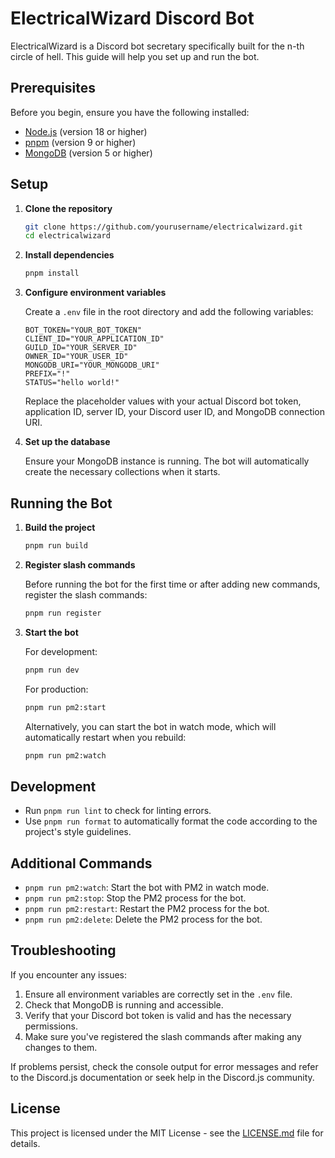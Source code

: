 # ElectricalWizard Discord Bot

ElectricalWizard is a Discord bot secretary specifically built for the n-th circle of hell. This guide will help you set up and run the bot.

## Prerequisites

Before you begin, ensure you have the following installed:
- [Node.js](https://nodejs.org/) (version 18 or higher)
- [pnpm](https://pnpm.io/) (version 9 or higher)
- [MongoDB](https://www.mongodb.com/) (version 5 or higher)

## Setup

1. **Clone the repository**

   ```bash
   git clone https://github.com/yourusername/electricalwizard.git
   cd electricalwizard
   ```

2. **Install dependencies**

   ```bash
   pnpm install
   ```

3. **Configure environment variables**

   Create a `.env` file in the root directory and add the following variables:

   ```
   BOT_TOKEN="YOUR_BOT_TOKEN"
   CLIENT_ID="YOUR_APPLICATION_ID"
   GUILD_ID="YOUR_SERVER_ID"
   OWNER_ID="YOUR_USER_ID"
   MONGODB_URI="YOUR_MONGODB_URI"
   PREFIX="!"
   STATUS="hello world!"
   ```

   Replace the placeholder values with your actual Discord bot token, application ID, server ID, your Discord user ID, and MongoDB connection URI.

4. **Set up the database**

   Ensure your MongoDB instance is running. The bot will automatically create the necessary collections when it starts.

## Running the Bot

1. **Build the project**

   ```bash
   pnpm run build
   ```

2. **Register slash commands**

   Before running the bot for the first time or after adding new commands, register the slash commands:

   ```bash
   pnpm run register
   ```

3. **Start the bot**

   For development:
   ```bash
   pnpm run dev
   ```

   For production:
   ```bash
   pnpm run pm2:start
   ```

   Alternatively, you can start the bot in watch mode, which will automatically restart when you rebuild:
   ```bash
   pnpm run pm2:watch
   ```

## Development

- Run `pnpm run lint` to check for linting errors.
- Use `pnpm run format` to automatically format the code according to the project's style guidelines.

## Additional Commands

- `pnpm run pm2:watch`: Start the bot with PM2 in watch mode.
- `pnpm run pm2:stop`: Stop the PM2 process for the bot.
- `pnpm run pm2:restart`: Restart the PM2 process for the bot.
- `pnpm run pm2:delete`: Delete the PM2 process for the bot.

## Troubleshooting

If you encounter any issues:

1. Ensure all environment variables are correctly set in the `.env` file.
2. Check that MongoDB is running and accessible.
3. Verify that your Discord bot token is valid and has the necessary permissions.
4. Make sure you've registered the slash commands after making any changes to them.

If problems persist, check the console output for error messages and refer to the Discord.js documentation or seek help in the Discord.js community.

## License

This project is licensed under the MIT License - see the [LICENSE.md](LICENSE.md) file for details.
